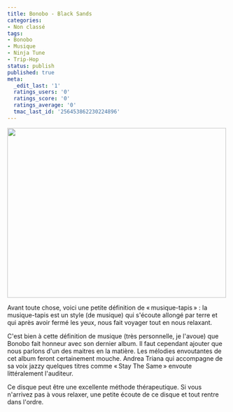 ```yaml
---
title: Bonobo - Black Sands
categories:
- Non classé
tags:
- Bonobo
- Musique
- Ninja Tune
- Trip-Hop
status: publish
published: true
meta:
  _edit_last: '1'
  ratings_users: '0'
  ratings_score: '0'
  ratings_average: '0'
  tmac_last_id: '256453862230224896'
---
```

<img class="alignnone size-full wp-image-1614" title="Bonobo" src="https://dlgjp9x71cipk.cloudfront.net/2010/05/Bonobo.jpg" alt="" width="500" height="387" />

Avant toute chose, voici une petite définition de « musique-tapis » : la musique-tapis est un style (de musique) qui s'écoute allongé par terre et qui après avoir fermé les yeux, nous fait voyager tout en nous relaxant.

<!--more-->

C'est bien à cette définition de musique (très personnelle, je l'avoue) que Bonobo fait honneur avec son dernier album. Il faut cependant ajouter que nous parlons d'un des maitres en la matière. Les mélodies envoutantes de cet album feront certainement mouche. Andrea Triana qui accompagne de sa voix jazzy quelques titres comme « Stay The Same » envoute littéralement l'auditeur.

Ce disque peut être une excellente méthode thérapeutique. Si vous n'arrivez pas à vous relaxer, une petite écoute de ce disque et tout rentre dans l'ordre.

<object classid="clsid:d27cdb6e-ae6d-11cf-96b8-444553540000" width="500" height="340" codebase="https://download.macromedia.com/pub/shockwave/cabs/flash/swflash.cab#version=6,0,40,0"><param name="allowFullScreen" value="true" /><param name="allowscriptaccess" value="always" /><param name="src" value="https://www.youtube.com/v/ztjmnJs_2ek&amp;hl=fr_FR&amp;fs=1&amp;rel=0" /><param name="allowfullscreen" value="true" /><embed type="application/x-shockwave-flash" width="500" height="340" src="https://www.youtube.com/v/ztjmnJs_2ek&amp;hl=fr_FR&amp;fs=1&amp;rel=0" allowscriptaccess="always" allowfullscreen="true"></embed></object>

<object classid="clsid:d27cdb6e-ae6d-11cf-96b8-444553540000" width="500" height="340" codebase="https://download.macromedia.com/pub/shockwave/cabs/flash/swflash.cab#version=6,0,40,0"><param name="allowFullScreen" value="true" /><param name="allowscriptaccess" value="always" /><param name="src" value="https://www.youtube.com/v/3wxJu-X0zVo&amp;hl=fr_FR&amp;fs=1&amp;rel=0" /><param name="allowfullscreen" value="true" /><embed type="application/x-shockwave-flash" width="500" height="340" src="https://www.youtube.com/v/3wxJu-X0zVo&amp;hl=fr_FR&amp;fs=1&amp;rel=0" allowscriptaccess="always" allowfullscreen="true"></embed></object>
